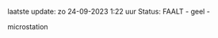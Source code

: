 laatste update: 
zo 24-09-2023  1:22   uur 
Status: FAALT - geel - 
<div class="service R">microstation</div>